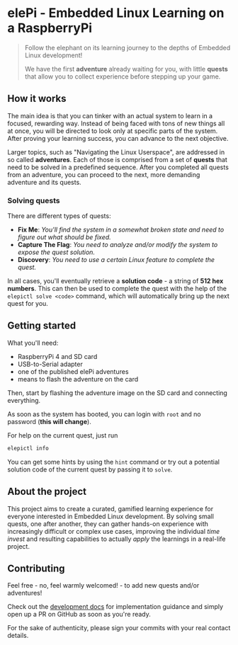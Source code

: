 # elePi - Embedded Linux Learning on a RaspberryPi

> Follow the elephant on its learning journey to the depths of Embedded Linux development!
> 
> We have the first **adventure** already waiting for you, with little **quests** that allow you to
> collect experience before stepping up your game.


## How it works

The main idea is that you can tinker with an actual system to learn in a focused, rewarding way.
Instead of being faced with tons of new things all at once, you will be directed to look only at
specific parts of the system. After proving your learning success, you can advance to the next
objective.

Larger topics, such as "Navigating the Linux Userspace", are addressed in so called **adventures**.
Each of those is comprised from a set of **quests** that need to be solved in a predefined sequence.
After you completed all quests from an adventure, you can proceed to the next, more demanding adventure
and its quests.

### Solving quests

There are different types of quests:

- **Fix Me**:
  _You'll find the system in a somewhat broken state and need to figure out what should be fixed._
- **Capture The Flag**:
  _You need to analyze and/or modify the system to expose the quest solution._
- **Discovery**:
  _You need to use a certain Linux feature to complete the quest._

In all cases, you'll eventually retrieve a **solution code** - a string of **512 hex numbers**.
This can then be used to complete the quest with the help of the `elepictl solve <code>` command,
which will automatically bring up the next quest for you.


## Getting started

What you'll need:

- RaspberryPi 4 and SD card
- USB-to-Serial adapter
- one of the published elePi adventures
- means to flash the adventure on the card

Then, start by flashing the adventure image on the SD card and connecting everything.

As soon as the system has booted, you can login with `root` and no password (**this will change**).

For help on the current quest, just run
```bash
elepictl info
```
You can get some hints by using the `hint` command or try out a potential solution code of the current
quest by passing it to `solve`.


## About the project

This project aims to create a curated, gamified learning experience for everyone interested
in Embedded Linux development. By solving small quests, one after another, they can gather
hands-on experience with increasingly difficult or complex use cases, improving the individual
_time invest_ and resulting capabilities to actually _apply_ the learnings in a real-life project.


## Contributing

Feel free - no, feel warmly welcomed! - to add new quests and/or adventures!

Check out the [development docs](./doc/development.md) for implementation guidance and simply
open up a PR on GitHub as soon as you're ready.

For the sake of authenticity, please sign your commits with your real contact details.
